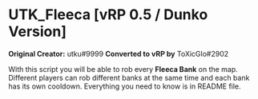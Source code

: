 # UTK_Fleeca [vRP 0.5 / Dunko Version]

**Original Creator:** utku#9999
**Converted to vRP by** ToXicGlo#2902

With this script you will be able to rob every **Fleeca Bank** on the map. Different players can rob different banks at the same time and each bank has its own cooldown. Everything you need to know is in README file.
